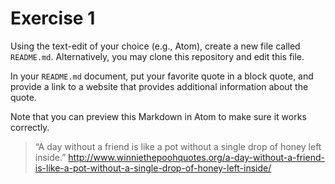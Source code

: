 # Exercise 1
Using the text-edit of your choice (e.g., Atom), create a new file called `README.md`. Alternatively, you may clone this repository and edit this file.

In your `README.md` document, put your favorite quote in a block quote, and provide a link to a website that provides additional information about the quote.

Note that you can preview this Markdown in Atom to make sure it works correctly.
> “A day without a friend is like a pot without a single drop of honey left inside.”
http://www.winniethepoohquotes.org/a-day-without-a-friend-is-like-a-pot-without-a-single-drop-of-honey-left-inside/
